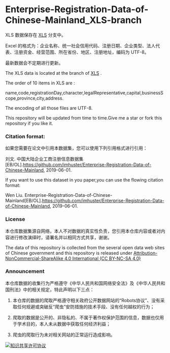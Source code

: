 # Enterprise-Registration-Data-of-Chinese-Mainland_XLS-branch

XLS 数据保存在 [XLS](https://github.com/imhuster/Enterprise-Registration-Data-of-Chinese-Mainland/tree/xls) 分支中。

Excel 的格式为：企业名称、统一社会信用代码、注册日期、企业类型、法人代表、注册资金、经营范围、所在省份、地区、注册地址，编码为 UTF-8。

最新数据会不定期进行更新。

The XLS data is located at the branch of  [XLS](https://github.com/imhuster/Enterprise-Registration-Data-of-Chinese-Mainland/tree/xls) .

The order of 10 items in XLS are : 

name,code,registrationDay,character,legalRepresentative,capital,businessScope,province,city,address. 

The encoding of all those files are UTF-8.

This repository will be updated from time to time.Give me a star or fork this repository if you like it.

### Citation format:

如果您需要在论文中引用本数据集，您可以使用下列引用格式进行引用：

刘文. 中国大陆企业工商注册信息数据集[EB/OL].https://github.com/imhuster/Enterprise-Registration-Data-of-Chinese-Mainland, 2019-06-01.

If you want to use this dataset in you paper,you can use the flowing citation format:

Wen Liu. Enterprise-Registration-Data-of-Chinese-Mainland[EB/OL].https://github.com/imhuster/Enterprise-Registration-Data-of-Chinese-Mainland, 2019-06-01.


### License

本仓库数据集源自网络，本人不对数据的真实性负责，您引用本仓库内容或者对内容进行修改演绎时，请署名并以相同方式共享，谢谢。

The data of this repository is collected from the several open data web sites of Chinese government and this repository is released under [Attribution-NonCommercial-ShareAlike 4.0 International (CC BY-NC-SA 4.0)](https://creativecommons.org/licenses/by-nc-sa/4.0/)

### Announcement

本仓库数据的收集行为严格遵守《中华人民共和国网络安全法》及《中华人民共和国刑法》中的相关规定，特此声明以下三点：

1. 本仓库的数据的爬取严格遵守相关政府公开数据网站的“Robots协议”、没有采取任何规避或突破反“爬虫”安防措施的技术手段、没有任何越权的行为；

2. 爬取的数据是公开的、非隐私的、不属于著作权保护范围的信息，数据也仅用于学术目的，本人未从数据中获取任何经济利益；

3. 爬虫的爬取行为未对相关网站的正常运行造成影响。

   

<a rel="license" href="http://creativecommons.org/licenses/by-nc-sa/4.0/"><img alt="知识共享许可协议" style="border-width:0" src="https://i.creativecommons.org/l/by-nc-sa/4.0/88x31.png" /></a>

